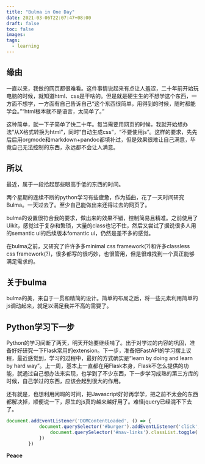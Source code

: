 ```yaml
---
title: "Bulma in One Day"
date: 2021-03-06T22:07:47+08:00
draft: false
toc: false
images:
tags: 
  - learning
---
```


## 缘由

一直以来，我做的网页都很难看。这件事情说起来有点让人羞涩，二十年前开始玩电脑的时候，就知道html、css是干啥的。但是就是硬生生的不想学这个东西，一方面不想学，一方面有自己告诉自己“这个东西很简单，用得到的时候，随时都能学会。”“html根本就不是语言，太简单了。”

这种简单，就一下子简单了快二十年。每当需要用网页的时候，我就开始想办法“从X格式转换为html”，同时“自动生成css”，“不要使用js”。这样的要求，先先后后用orgmode和markdown+pandoc都填补过，但是效果很难让自己满意，毕竟自己无法控制的东西，永远都不会让人满意。

## 所以

最近，属于一段拾起那些眼高手低的东西的时间。

两个星期的连续不断的python学习有些疲惫，作为插曲，花了一天时间研究Bulma。一天过去了。至少自己能做出来还得过去的网页了。

bulma的设置很符合我的要求，做出来的效果不错，控制简易且精准。之前使用了Uikit，感觉过于复杂和繁琐，大量的class也记不住，然后又尝试了据说很多人用的semantic ui的后续版本fomantic ui，仍然是差不多的感觉。

在bulma之前，又研究了许许多多minimal css framework(?)和许多classless css framework(?)，很多都写的很巧妙，也很管用，但是很难找到一个真正能够满足需求的。

## 关于bulma

bulma的美，来自于一贯和精简的设计。简单的布局之后，将一些元素利用简单的js调动起来，就足以满足我并不高的需要了。

## Python学习下一步

Python的学习间断了两天，明天开始要继续啃了。出于对学过的内容的巩固，准备好好研究一下Flask常用的extension。下一步，准备把FastAPI的学习摆上议程，最近感觉到，学习的过程中，最好的方式确实是“learn by doing and learn by hard way”。上一周，基本上一直都在用Flask本身，Flask不怎么提供的功能，就通过自己想办法来实现，也学到了不少东西，下一步学习成熟的第三方库的时候，自己学过的东西，应该会起到很大的作用。

还有就是，也想利用闲暇的时间，把Javascript好好再学学，把之前不太会的东西都解决掉，顺便说一下，原生的js真的越来越好用了。难怪jquery已经混不下去了。



```javascript
document.addEventListener('DOMContentLoaded', () => {
            document.querySelector('#burger').addEventListener('click', () => {
                document.querySelector('#nav-links').classList.toggle('is-active')
            })
        })
```



 **Peace**